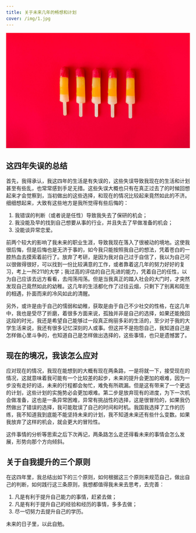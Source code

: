 ```yaml
---
title: 关于未来几年的畅想和计划
cover: /img/1.jpg
---
```


![cover](/img/1.jpg)

## 这四年失误的总结

首先，我得承认，我这四年的生活是有失误的，这些失误导致我现在的生活和计划甚至有些乱，也常常感到手足无措。这些失误大概也只有在真正过去了的时候回想起来才会觉察到，当初做出的这些选择，和现在的情况比较起来竟然如此的不济。细细想起来，大致有这些地方是我所觉得有些后悔的：

1. 我错误的判断（或者说是任性）导致我失去了保研的机会；
2. 我没能及早的找到自己想要从事的行业，并且失去了早做准备的机会；
3. 没能谈异常恋爱。

前两个较大的影响了我未来的职业生涯，导致我现在落入了很被动的境地。这使我很后悔，但是后悔也是无济于事的，如今我只能按照我自己的想法，凭着苍白的一腔热血去摸索着前行了。放弃了考研，是因为我对自己过于自信了，我以为自己可以很做得很好，可以找到一份比较满意的工作，或者靠着这几年的努力好好的复习，考上一所211的大学；我过高的评估的自己先进的能力，凭着自己的任性，以为自己应该去远方看看，去闯荡闯荡。但是当我真正的踏入社会的大门时，才突然发现自己竟然如此的幼稚。这几年的生活都化作了过往云烟，只剩下了别离和陌生的相遇，扑面而来的冷风如此的清醒。

另外，或许是由于自己的懦弱和幼稚，获取是由于自己不少社交的性格，在这几年中，我也是受尽了折磨，着很多方面来说，孤独并非是自己的选择，如果还能挽回这段的时光，我还是希望自己能够过一段真正绚丽多彩的生活的，至少对于我的大学生活来说，我还有很多记忆深刻的人或事。但这并不是抱怨自己，我知道自己是怎样做心里斗争的，也知道自己是怎样做出选择的，这些事情，也只是遗憾罢了。

## 现在的境况，我该怎么应对

应对现在的情况，我现在能想到的大概有现在两条路，一是将就一下，接受现在的情况，这就意味着我可能有一个比较差的起步，未来的提升会更加的艰难，因为一步没有走好的话，未来的行程都会匆忙，难免有所疏漏。但是这有带来了一个更远的计划，这些计划的实施势必会更加艰难。第二步是放弃现有的进度，为下一次机会做准备，这也是一条异常困难，异常有挑战性的选择，这是很冒险的，如果我仍然做出了错误的选择，我可能耽误了自己的时间和时机。我国我选择了工作的历练，我不知道我到底能不能坚持未来的计划，我不知道未来还有些什么变数。如果我放弃了这样的机会，就会更大的冒险性。

这件事情的分析等思索之后下次再记，两条路怎么走还得看未来的事情会怎么发展，形势向那个方向倾斜。

## 关于自我提升的三个原则

在这四年里，我总结出如下的三个原则，如何根据这三个原则来规范自己，做出自己的判断，如何践行这三条原则，我想都值得我未来去思考，去完善：

1. 凡是有利于提升自己能力的事情，赶紧去做；
2. 凡是有利于提升自己的经验和经历的事情，多多去做；
3. 尽一切努力去提升自己的学历。

未来的日子里，以此自勉。
